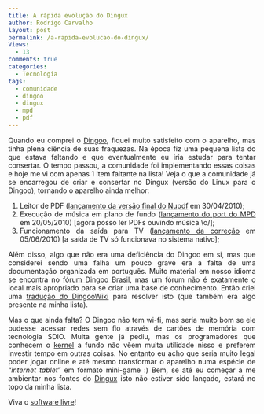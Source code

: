 ```yaml
---
title: A rápida evolução do Dingux
author: Rodrigo Carvalho
layout: post
permalink: /a-rapida-evolucao-do-dingux/
Views:
  - 13
comments: true
categories:
  - Tecnologia
tags:
  - comunidade
  - dingoo
  - dingux
  - mpd
  - pdf
---
```

<p style="text-align: justify;">
  Quando eu comprei o <a href="dingoo-diversao-movida-a-linux-na-palma-de-sua-mao" target="_blank">Dingoo</a>, fiquei muito satisfeito com o aparelho, mas tinha plena ciência de suas fraquezas. Na época fiz uma pequena lista do que estava faltando e que eventualmente eu iria estudar para tentar consertar. O tempo passou, a comunidade foi implementando essas coisas e hoje me vi com apenas 1 item faltante na lista! Veja o que a comunidade já se encarregou de criar e consertar no Dingux (versão do Linux para o Dingoo), tornando o aparelho ainda melhor:
</p>

<ol style="text-align: justify;">
  <li>
    Leitor de PDF (<a href="https://boards.dingoonity.org/dingux-releases/nupdf-v0-2-release/" target="_blank">lançamento da versão final do Nupdf</a> em 30/04/2010);
  </li>
  <li>
    Execução de música em plano de fundo (<a href="https://boards.dingoonity.org/dingux-development/mpd-port-with-gmenu2x-controls/msg15420/?topicseen#new" target="_blank">lançamento do port do MPD</a> em 20/05/2010) [agora posso ler PDFs ouvindo música \o/];
  </li>
  <li>
    Funcionamento da saída para TV (<a href="https://boards.dingoonity.org/dingux-development/tv-out/" target="_blank">lançamento da correção</a> em 05/06/2010) [a saída de TV só funcionava no sistema nativo];
  </li>
</ol>

<p style="text-align: justify;">
  Além disso, algo que não era uma deficiência do Dingoo em si, mas que considerei sendo uma falha um pouco grave era a falta de uma documentação organizada em português. Muito material em nosso idioma se encontra no <a href="https://www.dingoobrasil.com/" target="_blank">fórum Dingoo Brasil</a>, mas um fórum não é exatamente o local mais apropriado para se criar uma base de conhecimento. Então criei uma <a href="https://dingoowiki.com/index.php/Main_Page/pt" target="_blank">tradução do DingooWiki</a> para resolver isto (que também era algo presente na minha lista).
</p>

<p style="text-align: justify;">
  Mas o que ainda falta? O Dingoo não tem wi-fi, mas seria muito bom se ele pudesse acessar redes sem fio através de cartões de memória com tecnologia SDIO. Muita gente já pediu, mas os programadores que conhecem o <a href="https://pt.wikipedia.org/wiki/N%C3%BAcleo_%28inform%C3%A1tica%29" target="_blank">kernel</a> a fundo não vêem muita utilidade nisso e preferem investir tempo em outras coisas. No entanto eu acho que seria muito legal poder jogar online e até mesmo transformar o aparelho numa espécie de &#8220;<em>internet tablet</em>&#8221; em formato mini-game :) Bem, se até eu começar a me ambientar nos fontes do <a href="https://code.google.com/p/dingoo-linux/" target="_blank">Dingux</a> isto não estiver sido lançado, estará no topo da minha lista.
</p>

<p style="text-align: justify;">
  Viva o <a href="software-livre-e-conhecimento-livre-parte-1" target="_blank">software livre</a>!
</p>
